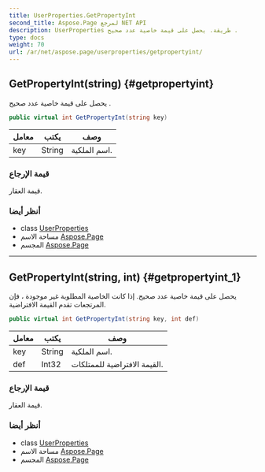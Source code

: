 ```yaml
---
title: UserProperties.GetPropertyInt
second_title: Aspose.Page لمرجع NET API
description: UserProperties طريقة. يحصل على قيمة خاصية عدد صحيح .
type: docs
weight: 70
url: /ar/net/aspose.page/userproperties/getpropertyint/
---
```

## GetPropertyInt(string) {#getpropertyint}

يحصل على قيمة خاصية عدد صحيح .

```csharp
public virtual int GetPropertyInt(string key)
```

| معامل | يكتب | وصف |
| --- | --- | --- |
| key | String | اسم الملكية. |

### قيمة الإرجاع

قيمة العقار.

### أنظر أيضا

* class [UserProperties](../)
* مساحة الاسم [Aspose.Page](../../userproperties/)
* المجسم [Aspose.Page](../../../)

---

## GetPropertyInt(string, int) {#getpropertyint_1}

يحصل على قيمة خاصية عدد صحيح. إذا كانت الخاصية المطلوبة غير موجودة ، فإن المرتجعات تقدم القيمة الافتراضية.

```csharp
public virtual int GetPropertyInt(string key, int def)
```

| معامل | يكتب | وصف |
| --- | --- | --- |
| key | String | اسم الملكية. |
| def | Int32 | القيمة الافتراضية للممتلكات. |

### قيمة الإرجاع

قيمة العقار.

### أنظر أيضا

* class [UserProperties](../)
* مساحة الاسم [Aspose.Page](../../userproperties/)
* المجسم [Aspose.Page](../../../)


